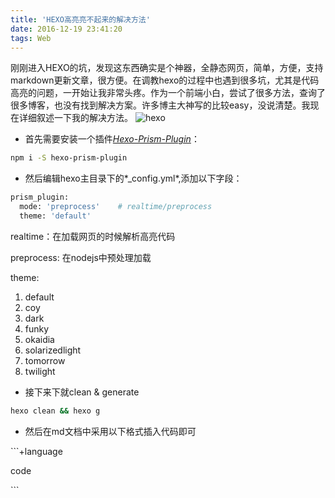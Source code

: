 ```yaml
---
title: 'HEXO高亮亮不起来的解决方法'
date: 2016-12-19 23:41:20
tags: Web
---
```


刚刚进入HEXO的坑，发现这东西确实是个神器，全静态网页，简单，方便，支持markdown更新文章，很方便。在调教hexo的过程中也遇到很多坑，尤其是代码高亮的问题，一开始让我非常头疼。作为一个前端小白，尝试了很多方法，查询了很多博客，也没有找到解决方案。许多博主大神写的比较easy，没说清楚。我现在详细叙述一下我的解决方法。
 ![hexo](https://p1.bqimg.com/567571/74dd2bc9dbdc0c5e.jpg)

<!--more-->

* 首先需要安装一个插件[*Hexo-Prism-Plugin*](https://github.com/ele828/hexo-prism-plugin)：

```sh
npm i -S hexo-prism-plugin
```

* 然后编辑hexo主目录下的*_config.yml*,添加以下字段：

```sh
prism_plugin:
  mode: 'preprocess'    # realtime/preprocess
  theme: 'default'
```

  realtime：在加载网页的时候解析高亮代码
  
  preprocess: 在nodejs中预处理加载
  
  theme:
  
   1. default 
   2. coy
   3. dark
   4. funky
   5. okaidia
   6. solarizedlight
   7. tomorrow
   8. twilight
  
* 接下来下就clean & generate

```sh
hexo clean && hexo g
```

* 然后在md文档中采用以下格式插入代码即可

\`\`\`+language

 code
 
 \`\`\`
 
 
